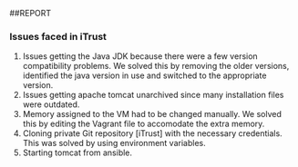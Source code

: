
##REPORT


### Issues faced in iTrust

1. Issues getting the Java JDK because there were a few version compatibility problems. We solved this by removing the older versions, identified the java version in use and switched to the appropriate version.
2. Issues getting apache tomcat unarchived since many installation files were outdated.
3. Memory assigned to the VM had to be changed manually. We solved this by editing the Vagrant file to accomodate the extra memory.
4. Cloning private Git repository [iTrust] with the necessary credentials. This was solved by using environment variables.
5. Starting tomcat from ansible.

